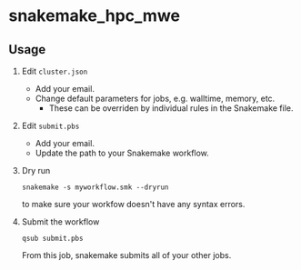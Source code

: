 # snakemake_hpc_mwe

## Usage

1. Edit `cluster.json`
	- Add your email.
	- Change default parameters for jobs, e.g. walltime, memory, etc.
		- These can be overriden by individual rules in the Snakemake file.

1. Edit `submit.pbs`
	- Add your email.
	- Update the path to your Snakemake workflow.

1. Dry run
	```
	snakemake -s myworkflow.smk --dryrun
	```
	to make sure your workfow doesn't have any syntax errors.

1. Submit the workflow
	```
	qsub submit.pbs
	```
	From this job, snakemake submits all of your other jobs.
